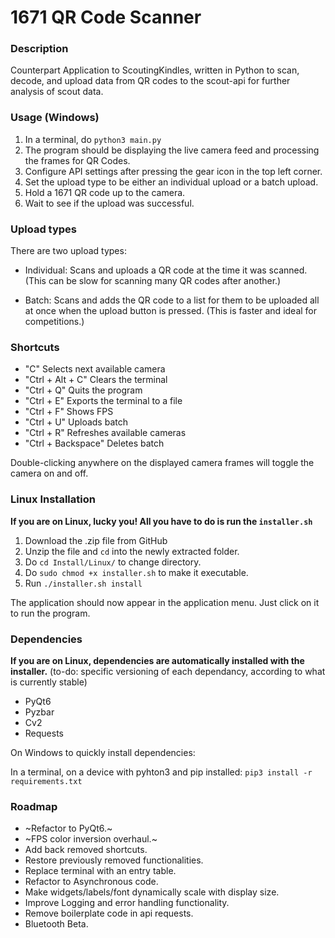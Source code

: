 # 1671 QR Code Scanner

### Description
Counterpart Application to ScoutingKindles, written in Python to scan, decode, and upload data from QR codes to the scout-api for further analysis of scout data.

### Usage (Windows)

1. In a terminal, do `python3 main.py`
2. The program should be displaying the live camera feed and processing the frames for QR Codes.
3. Configure API settings after pressing the gear icon in the top left corner.
4. Set the upload type to be either an individual upload or a batch upload.
5. Hold a 1671 QR code up to the camera.
6. Wait to see if the upload was successful.

### Upload types
There are two upload types:
- Individual: Scans and uploads a QR code at the time it was scanned. (This can be slow for scanning many QR codes after another.)

- Batch: Scans and adds the QR code to a list for them to be uploaded all at once when the upload button is pressed. (This is faster and ideal for competitions.)
 
### Shortcuts
- "C" Selects next available camera
- "Ctrl + Alt + C" Clears the terminal
- "Ctrl + Q" Quits the program
- "Ctrl + E" Exports the terminal to a file
- "Ctrl + F" Shows FPS
- "Ctrl + U" Uploads batch
- "Ctrl + R" Refreshes available cameras
- "Ctrl + Backspace" Deletes batch

Double-clicking anywhere on the displayed camera frames will toggle the camera on and off.


### Linux Installation

**If you are on Linux, lucky you! All you have to do is run the `installer.sh`**

1. Download the .zip file from GitHub
2. Unzip the file and `cd` into the newly extracted folder.
2. Do `cd Install/Linux/` to change directory.
4. Do `sudo chmod +x installer.sh` to make it executable.
5. Run `./installer.sh install`

The application should now appear in the application menu. Just click on it to run the program.

### Dependencies
**If you are on Linux, dependencies are automatically installed with the installer.**
 (to-do: specific versioning of each dependancy, according to what is currently stable)
- PyQt6
- Pyzbar
- Cv2
- Requests

On Windows to quickly install dependencies:

In a terminal, on a device with pyhton3 and pip installed:
`pip3 install -r requirements.txt`

### Roadmap
- ~Refactor to PyQt6.~
- ~FPS color inversion overhaul.~
- Add back removed shortcuts.
- Restore previously removed functionalities.
- Replace terminal with an entry table.
- Refactor to Asynchronous code.
- Make widgets/labels/font dynamically scale with display size.
- Improve Logging and error handling functionality.
- Remove boilerplate code in api requests.
- Bluetooth Beta.
